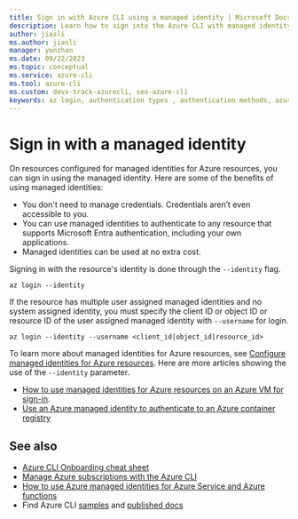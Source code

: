 ```yaml
---
title: Sign in with Azure CLI using a managed identity | Microsoft Docs
description: Learn how to sign into the Azure CLI with managed identity.
author: jiasli
ms.author: jiasli
manager: yonzhan
ms.date: 09/22/2023
ms.topic: conceptual
ms.service: azure-cli
ms.tool: azure-cli
ms.custom: devx-track-azurecli, seo-azure-cli
keywords: az login, authentication types , authentication methods, azure, cli login, az login powershell, cli login, sign in
---
```


# Sign in with a managed identity

On resources configured for managed identities for Azure resources, you can sign in using the managed identity.
Here are some of the benefits of using managed identities:

* You don't need to manage credentials. Credentials aren’t even accessible to you.
* You can use managed identities to authenticate to any resource that supports Microsoft Entra authentication, including your own applications.
* Managed identities can be used at no extra cost.

Signing in with the resource's identity is done through the `--identity` flag.

```azurecli-interactive
az login --identity
```

If the resource has multiple user assigned managed identities and no system assigned identity, you must specify the client ID or object ID or resource ID of the user assigned managed identity with `--username` for login.

```azurecli-interactive
az login --identity --username <client_id|object_id|resource_id>
```

To learn more about managed identities for Azure resources, see [Configure managed identities for Azure resources](/azure/active-directory/managed-identities-azure-resources/qs-configure-cli-windows-vm). Here are more articles showing the use of the `--identity` parameter.

* [How to use managed identities for Azure resources on an Azure VM for sign-in](/azure/active-directory/managed-identities-azure-resources/how-to-use-vm-sign-in).
* [Use an Azure managed identity to authenticate to an Azure container registry](/azure/container-registry/container-registry-authentication-managed-identity?tabs=azure-cli)

## See also

* [Azure CLI Onboarding cheat sheet](./cheat-sheet-onboarding.md)
* [Manage Azure subscriptions with the Azure CLI](./manage-azure-subscriptions-azure-cli.md)
* [How to use Azure managed identities for Azure Service and Azure functions](/azure/app-service/overview-managed-identity?tabs=portal%2Chttp)
* Find Azure CLI [samples](./samples-index.md) and [published docs](./reference-docs-index.md)
